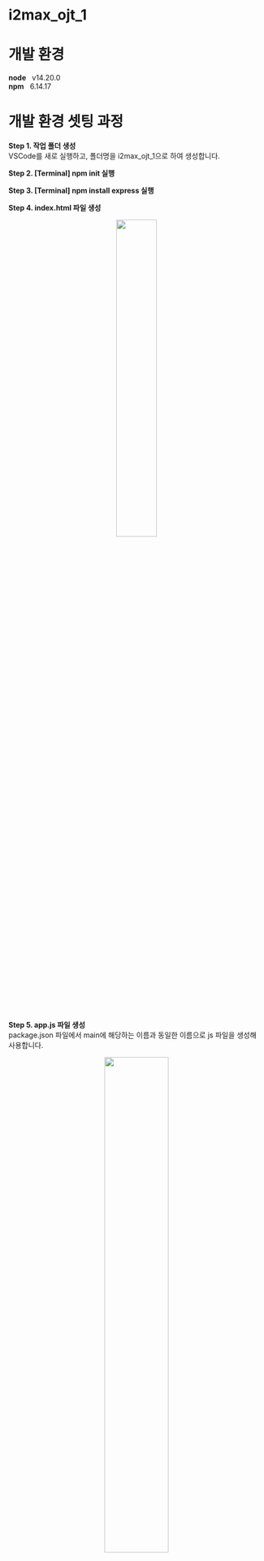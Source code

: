 # i2max_ojt_1

# **개발 환경**
**node** &nbsp; v14.20.0 <br/>
**npm** &nbsp; 6.14.17

# **개발 환경 셋팅 과정**
**Step 1. 작업 폴더 생성** <br/>
VSCode를 새로 실행하고, 폴더명을 i2max_ojt_1으로 하여 생성합니다.

**Step 2. [Terminal] npm init 실행**

**Step 3. [Terminal] npm install express 실행**

**Step 4. index.html 파일 생성**
<p align="center"><img src="https://i.imgur.com/ErO39BS.png"  width="40%" height="40%"/></p>

**Step 5. app.js 파일 생성** <br/>
package.json 파일에서 main에 해당하는 이름과 동일한 이름으로 js 파일을 생성해 사용합니다.
<p align="center"><img src="https://i.imgur.com/GIDfYGM.png"  width="50%" height="50%"/></p>
<p align="center"><img src="https://i.imgur.com/dSnc4BA.png"  width="40%" height="40%"/></p>

**Step 6. [Terminal] nodemon app.js 실행**
<p align="center"><img src="https://i.imgur.com/Bx6Fi2n.png"  width="60%" height="60%"/></p>
